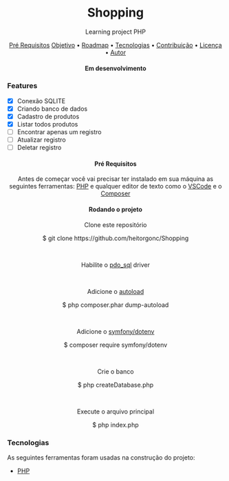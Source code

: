 <h1 align="center">Shopping</h1>

<p align="center">Learning project PHP</p>

<p align="center">
  <a href="#preRequisitos">Pré Requisitos</a>
 <a href="#objetivo">Objetivo</a> •
 <a href="#roadmap">Roadmap</a> • 
 <a href="#tecnologias">Tecnologias</a> • 
 <a href="#contribuicao">Contribuição</a> • 
 <a href="#licenc-a">Licença</a> • 
 <a href="#autor">Autor</a>
</p>

<h4 align="center"> 
	Em desenvolvimento
</h4>

### Features

- [X] Conexão SQLITE
- [X] Criando banco de dados
- [x] Cadastro de produtos
- [x] Listar todos produtos
- [ ] Encontrar apenas um registro
- [ ] Atualizar registro
- [ ] Deletar registro

<h4 align="center" id="preRequisitos">
  Pré Requisitos
</h4>
<p align="center">
  Antes de começar você vai precisar ter instalado em sua máquina as seguintes ferramentas:
  <a href="https://www.php.net/downloads">PHP</a> e qualquer editor de texto como o <a href="https://code.visualstudio.com/">VSCode</a> 
  e o <a href="https://getcomposer.org/doc/00-intro.md">Composer</a> 
</p>

<h4 align="center">Rodando o projeto</h4>
<p align="center">Clone este repositório</p>
<p align="center">$ git clone https://github.com/heitorgonc/Shopping</p>
<br>
<p align="center">Habilite o <a href="https://www.php.net/manual/en/ref.pdo-sqlite.php">pdo_sql</a> driver</p>
<br>
<p align="center">Adicione o <a href="https://getcomposer.org/doc/01-basic-usage.md#autoloading">autoload</a></p>
<p align="center">$ php composer.phar dump-autoload</p>
<br>
<p align="center">Adicione o <a href="https://packagist.org/packages/symfony/dotenv">symfony/dotenv</a></p>
<p align="center">$ composer require symfony/dotenv</p>
<br>
<p align="center">Crie o banco</p>
<p align="center">$ php createDatabase.php</p>
<br>
<p align="center">Execute o arquivo principal</p>
<p align="center">$ php index.php</p>

### Tecnologias

As seguintes ferramentas foram usadas na construção do projeto:

- [PHP](https://php.net/)

